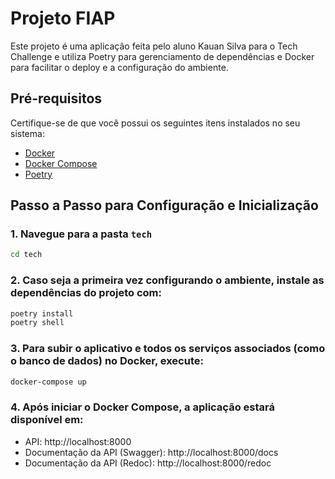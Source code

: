 # Projeto FIAP

Este projeto é uma aplicação feita pelo aluno Kauan Silva para o Tech Challenge e utiliza Poetry para gerenciamento de dependências e Docker para facilitar o deploy e a configuração do ambiente.

## Pré-requisitos

Certifique-se de que você possui os seguintes itens instalados no seu sistema:

- [Docker](https://docs.docker.com/get-docker/)
- [Docker Compose](https://docs.docker.com/compose/install/)
- [Poetry](https://python-poetry.org/docs/#installation)

## Passo a Passo para Configuração e Inicialização

### 1. Navegue para a pasta `tech`

```bash
cd tech
```

### 2. Caso seja a primeira vez configurando o ambiente, instale as dependências do projeto com:

```bash
poetry install
poetry shell
```

### 3. Para subir o aplicativo e todos os serviços associados (como o banco de dados) no Docker, execute:
```bash
docker-compose up
```

### 4. Após iniciar o Docker Compose, a aplicação estará disponível em:

- API: http://localhost:8000
- Documentação da API (Swagger): http://localhost:8000/docs
- Documentação da API (Redoc): http://localhost:8000/redoc
